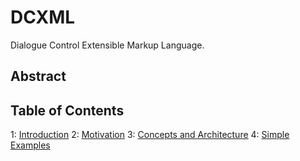 # DCXML
Dialogue Control Extensible Markup Language.

## Abstract

## Table of Contents

1: [Introduction](https://github.com/yanzhitech/DCXML/edit/master/README.md)
2: [Motivation](https://github.com/yanzhitech/DCXML/edit/master/README.md)
3: [Concepts and Architecture](https://github.com/yanzhitech/DCXML/edit/master/README.md)
4: [Simple Examples](https://github.com/yanzhitech/DCXML/edit/master/README.md)


